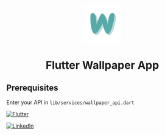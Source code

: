 



<!-- PROJECT LOGO -->
<br />
<div align="center">
  <a href="https://github.com/othneildrew/Best-README-Template">
    <img src="app-icon.png" alt="app-icon" width="100" height="100">
  </a>

  <h1 align="center">Flutter Wallpaper App</h3>
  

</div>

## Prerequisites

Enter your API in `lib/services/wallpaper_api.dart`

[![Flutter][flutter]][flutter-url]

[![LinkedIn][linkedin-shield]][linkedin-url]
<!-- MARKDOWN LINKS & IMAGES -->
<!-- https://www.markdownguide.org/basic-syntax/#reference-style-links -->
[contributors-shield]: https://img.shields.io/github/contributors/othneildrew/Best-README-Template.svg?style=for-the-badge
[contributors-url]: https://github.com/othneildrew/Best-README-Template/graphs/contributors
[forks-shield]: https://img.shields.io/github/forks/othneildrew/Best-README-Template.svg?style=for-the-badge
[forks-url]: https://github.com/othneildrew/Best-README-Template/network/members
[stars-shield]: https://img.shields.io/github/stars/othneildrew/Best-README-Template.svg?style=for-the-badge
[stars-url]: https://github.com/othneildrew/Best-README-Template/stargazers
[issues-shield]: https://img.shields.io/github/issues/othneildrew/Best-README-Template.svg?style=for-the-badge
[issues-url]: https://github.com/othneildrew/Best-README-Template/issues
[license-shield]: https://img.shields.io/github/license/othneildrew/Best-README-Template.svg?style=for-the-badge
[license-url]: https://github.com/othneildrew/Best-README-Template/blob/master/LICENSE.txt
[linkedin-shield]: https://img.shields.io/badge/-LinkedIn-black.svg?style=for-the-badge&logo=linkedin&colorB=555
[linkedin-url]: https://www.linkedin.com/in/baranzengeralp/
[product-screenshot]: images/screenshot.png
[flutter]: https://img.shields.io/badge/flutter-blue?style=for-the-badge&logo=flutter
[flutter-url]: https://flutter.dev/